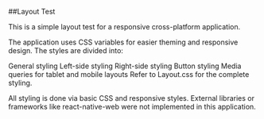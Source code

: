 ##Layout Test

This is a simple layout test for a responsive cross-platform application.

The application uses CSS variables for easier theming and responsive design. The styles are divided into:

General styling
Left-side styling
Right-side styling
Button styling
Media queries for tablet and mobile layouts
Refer to Layout.css for the complete styling.

All styling is done via basic CSS and responsive styles. External libraries or frameworks like react-native-web were not implemented in this application.
